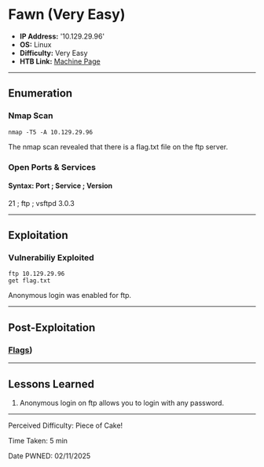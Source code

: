 # Fawn (Very Easy)
- **IP Address:** '10.129.29.96'
- **OS:** Linux
- **Difficulty:** Very Easy
- **HTB Link:** [Machine Page](https://app.hackthebox.com/starting-point)

---

## Enumeration 

### Nmap Scan

```
nmap -T5 -A 10.129.29.96
```

The nmap scan revealed that there is a flag.txt file on the ftp server.

### Open Ports & Services
#### Syntax: Port ; Service ; Version

21 ; ftp ; vsftpd 3.0.3

---

## Exploitation

### Vulnerabiliy Exploited 

```
ftp 10.129.29.96
get flag.txt
```

Anonymous login was enabled for ftp. 

---

## Post-Exploitation

### [Flags](https://github.com/TianKwock/htb-flags/blob/main/README.md#fawn.md))

---

## Lessons Learned

1. Anonymous login on ftp allows you to login with any password.

---

Perceived Difficulty: Piece of Cake!

Time Taken: 5 min

Date PWNED: 02/11/2025

